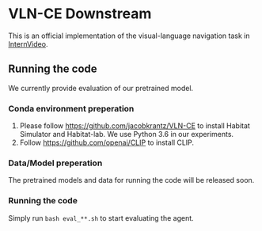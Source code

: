 # VLN-CE Downstream
This is an official implementation of the visual-language navigation task in [InternVideo](https://arxiv.org/abs/2212.03191).

## Running the code

We currently provide evaluation of our pretrained model.

### Conda environment preperation
1. Please follow https://github.com/jacobkrantz/VLN-CE to install Habitat Simulator and Habitat-lab. We use Python 3.6 in our experiments.
2. Follow https://github.com/openai/CLIP to install CLIP.

### Data/Model preperation
The pretrained models and data for running the code will be released soon.

### Running the code
Simply run `bash eval_**.sh` to start evaluating the agent.